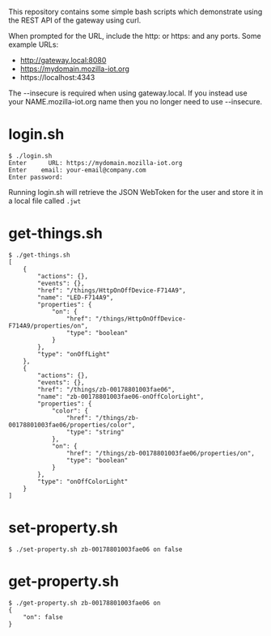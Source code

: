 This repository contains some simple bash scripts which demonstrate
using the REST API of the gateway using curl.

When prompted for the URL, include the http: or https: and any ports. Some example URLs:
* http://gateway.local:8080
* https://mydomain.mozilla-iot.org
* https://localhost:4343

The --insecure is required when using gateway.local. If you instead use
your NAME.mozilla-iot.org name then you no longer need to use --insecure.

# login.sh
```
$ ./login.sh
Enter      URL: https://mydomain.mozilla-iot.org
Enter    email: your-email@company.com
Enter password:
```
Running login.sh will retrieve the JSON WebToken for the user and store it in a local file called `.jwt`

# get-things.sh
```
$ ./get-things.sh
[
    {
        "actions": {},
        "events": {},
        "href": "/things/HttpOnOffDevice-F714A9",
        "name": "LED-F714A9",
        "properties": {
            "on": {
                "href": "/things/HttpOnOffDevice-F714A9/properties/on",
                "type": "boolean"
            }
        },
        "type": "onOffLight"
    },
    {
        "actions": {},
        "events": {},
        "href": "/things/zb-00178801003fae06",
        "name": "zb-00178801003fae06-onOffColorLight",
        "properties": {
            "color": {
                "href": "/things/zb-00178801003fae06/properties/color",
                "type": "string"
            },
            "on": {
                "href": "/things/zb-00178801003fae06/properties/on",
                "type": "boolean"
            }
        },
        "type": "onOffColorLight"
    }
]
```
# set-property.sh

```
$ ./set-property.sh zb-00178801003fae06 on false
```

# get-property.sh

```
$ ./get-property.sh zb-00178801003fae06 on
{
    "on": false
}
```

